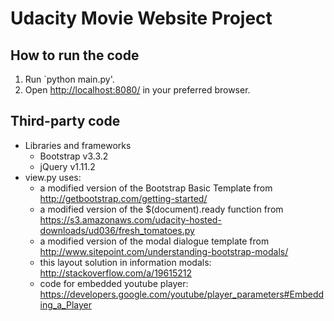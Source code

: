 # Udacity Movie Website Project

## How to run the code

1. Run `python main.py'.
2. Open [http://localhost:8080/](http://localhost:8080/) in your preferred browser.

## Third-party code
* Libraries and frameworks
  - Bootstrap v3.3.2
  - jQuery v1.11.2
* view.py uses:
  - a modified version of the Bootstrap Basic Template from http://getbootstrap.com/getting-started/
  - a modified version of the $(document).ready function from https://s3.amazonaws.com/udacity-hosted-downloads/ud036/fresh_tomatoes.py
  - a modified version of the modal dialogue template from http://www.sitepoint.com/understanding-bootstrap-modals/
  - this layout solution in information modals: http://stackoverflow.com/a/19615212
  - code for embedded youtube player: https://developers.google.com/youtube/player_parameters#Embedding_a_Player
